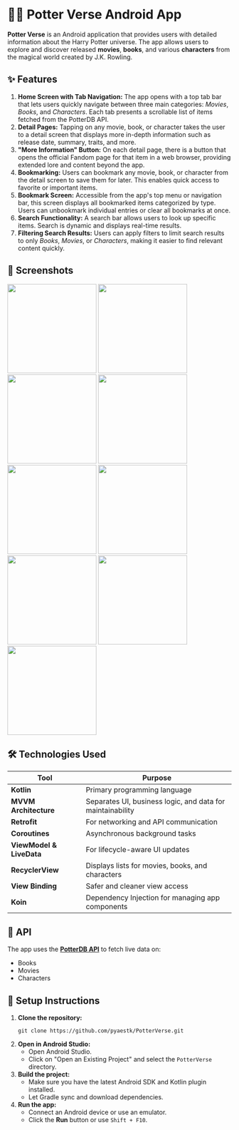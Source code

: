 <h1>🧙‍♂️ Potter Verse Android App</h1>

<p><strong>Potter Verse</strong> is an Android application that provides users with detailed information about the Harry Potter universe. The app allows users to explore and discover released <strong>movies</strong>, <strong>books</strong>, and various <strong>characters</strong> from the magical world created by J.K. Rowling.</p>

<h2>✨ Features</h2>
<ol>
  <li>
    <strong>Home Screen with Tab Navigation:</strong> 
    The app opens with a top tab bar that lets users quickly navigate between three main categories: 
    <em>Movies</em>, <em>Books</em>, and <em>Characters</em>. Each tab presents a scrollable list of items fetched from the PotterDB API.
  </li>

  <li>
    <strong>Detail Pages:</strong> 
    Tapping on any movie, book, or character takes the user to a detail screen that displays more in-depth information such as release date, summary, traits, and more.
  </li>

  <li>
    <strong>"More Information" Button:</strong> 
    On each detail page, there is a button that opens the official Fandom page for that item in a web browser, providing extended lore and content beyond the app.
  </li>

  <li>
    <strong>Bookmarking:</strong> 
    Users can bookmark any movie, book, or character from the detail screen to save them for later. This enables quick access to favorite or important items.
  </li>

  <li>
    <strong>Bookmark Screen:</strong> 
    Accessible from the app's top menu or navigation bar, this screen displays all bookmarked items categorized by type. Users can unbookmark individual entries or clear all bookmarks at once.
  </li>

  <li>
    <strong>Search Functionality:</strong> 
    A search bar allows users to look up specific items. Search is dynamic and displays real-time results.
  </li>

  <li>
    <strong>Filtering Search Results:</strong> 
    Users can apply filters to limit search results to only <em>Books</em>, <em>Movies</em>, or <em>Characters</em>, making it easier to find relevant content quickly.
  </li>
</ol>

<h2>📸 Screenshots</h2>

<img src="https://github.com/user-attachments/assets/3685d0b9-12dc-4d42-8655-08be7e6f0d8c" width="200"/>
<img src="https://github.com/user-attachments/assets/4a5801c3-43db-4255-a50e-fa3957abc0bb" width="200"/>
<img src="https://github.com/user-attachments/assets/db51fa4d-26b1-445b-aee5-506977bcbce1" width="200"/>
<img src="https://github.com/user-attachments/assets/42b4e56e-be37-44e7-8c0d-2f54605c8fce" width="200"/>
<img src="https://github.com/user-attachments/assets/0cfb9893-e437-460b-805e-b12c844987a3" width="200"/>
<img src="https://github.com/user-attachments/assets/3f6b93e6-7562-41aa-9fde-054fafd85e4a" width="200"/>
<img src="https://github.com/user-attachments/assets/600a72f0-d3ee-4401-b328-be6bbedbf61b" width="200"/>
<img src="https://github.com/user-attachments/assets/a46b6875-d5f9-4559-afda-b2e2ec17c4f6" width="200"/>
<img src="https://github.com/user-attachments/assets/eaa5eaea-e8ed-49ff-ae37-3cde24be0c2a" width="200"/>



<h2>🛠️ Technologies Used</h2>
<table>
  <thead>
    <tr>
      <th>Tool</th>
      <th>Purpose</th>
    </tr>
  </thead>
  <tbody>
    <tr><td><strong>Kotlin</strong></td><td>Primary programming language</td></tr>
    <tr><td><strong>MVVM Architecture</strong></td><td>Separates UI, business logic, and data for maintainability</td></tr>
    <tr><td><strong>Retrofit</strong></td><td>For networking and API communication</td></tr>
    <tr><td><strong>Coroutines</strong></td><td>Asynchronous background tasks</td></tr>
    <tr><td><strong>ViewModel & LiveData</strong></td><td>For lifecycle-aware UI updates</td></tr>
    <tr><td><strong>RecyclerView</strong></td><td>Displays lists for movies, books, and characters</td></tr>
    <tr><td><strong>View Binding</strong></td><td>Safer and cleaner view access</td></tr>
    <tr><td><strong>Koin</strong></td><td>Dependency Injection for managing app components</td></tr>
  </tbody>
</table>


<h2>🔌 API</h2>
<p>The app uses the <a href="https://docs.potterdb.com" target="_blank"><strong>PotterDB API</strong></a> to fetch live data on:</p>
<ul>
  <li>Books</li>
  <li>Movies</li>
  <li>Characters</li>
</ul>

<h2>📲 Setup Instructions</h2>
<ol>
  <li><strong>Clone the repository:</strong>
    <pre><code>git clone https://github.com/pyaestk/PotterVerse.git</code></pre>
  </li>
  <li><strong>Open in Android Studio:</strong>
    <ul>
      <li>Open Android Studio.</li>
      <li>Click on "Open an Existing Project" and select the <code>PotterVerse</code> directory.</li>
    </ul>
  </li>
  <li><strong>Build the project:</strong>
    <ul>
      <li>Make sure you have the latest Android SDK and Kotlin plugin installed.</li>
      <li>Let Gradle sync and download dependencies.</li>
    </ul>
  </li>
  <li><strong>Run the app:</strong>
    <ul>
      <li>Connect an Android device or use an emulator.</li>
      <li>Click the <strong>Run</strong> button or use <code>Shift + F10</code>.</li>
    </ul>
  </li>
</ol>
